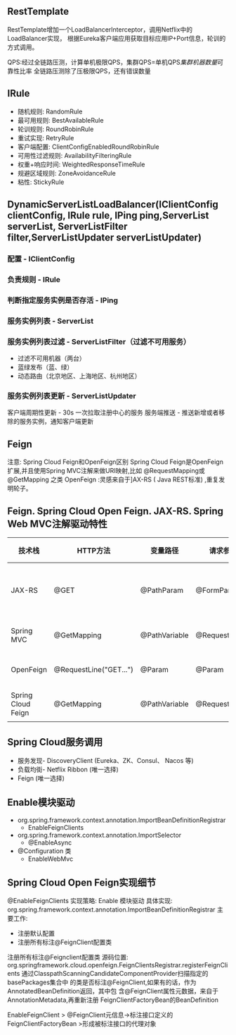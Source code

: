 ## RestTemplate

RestTemplate增加一个LoadBalancerInterceptor，调用Netflix中的LoadBalancer实现，
根据Eureka客户端应用获取目标应用IP+Port信息，轮训的方式调用。

QPS:经过全链路压测，计算单机极限QPS，集群QPS=单机QPS*集群机器数量*可靠性比率
全链路压测除了压极限QPS，还有错误数量

## IRule

* 随机规则: RandomRule
* 最可用规则: BestAvailableRule
* 轮训规则: RoundRobinRule
* 重试实现: RetryRule
* 客户端配置: ClientConfigEnabledRoundRobinRule
* 可用性过滤规则: AvailabilityFilteringRule
* 权重+响应时间: WeightedResponseTimeRule
* 规避区域规则: ZoneAvoidanceRule
* 粘性: StickyRule


## DynamicServerListLoadBalancer(IClientConfig clientConfig, IRule rule, IPing ping,ServerList<T> serverList, ServerListFilter<T> filter,ServerListUpdater serverListUpdater)

### 配置 - IClientConfig
### 负责规则 - IRule
### 判断指定服务实例是否存活 - IPing
### 服务实例列表 - ServerList
### 服务实例列表过滤 - ServerListFilter（过滤不可用服务）

* 过滤不可用机器（两台）
* 蓝绿发布（蓝、绿）
* 动态路由（北京地区、上海地区、杭州地区）

### 服务实例列表更新 - ServerListUpdater

客户端周期性更新 - 30s 一次拉取注册中心的服务
服务端推送 - 推送新增或者移除的服务实例，通知客户端更新


## Feign

注意: Spring Cloud Feign和OpenFeign区别
Spring Cloud Feign是OpenFeign扩展,并且使用Spring MVC注解来做URI映射,比如
@RequestMapping或@GetMapping 之类
OpenFeign :灵感来自于]AX-RS ( Java REST标准) ,重复发明轮子。


## Feign. Spring Cloud Open Feign. JAX-RS. Spring Web MVC注解驱动特性

|技术栈 |HTTP方法 |变量路径 |请求参数 |自描述消息|使用场景|
|---|---|---|---|---|---|
|JAX-RS |@GET|@PathParam|@FormParam|@Produces("application/json")|客户端、服务端声明|
|Spring MVC|@GetMapping|@PathVariable|@RequestParam|@RequestMapping(produces="application/json")|服务端声明|
|OpenFeign|@RequestLine("GET...")|@Param|@Param||客户端声明|
|Spring Cloud Feign|@GetMapping|@PathVariable|@RequestParam||客户端声明|



## Spring Cloud服务调用

* 服务发现- DiscoveryClient (Eureka、ZK、Consul、 Nacos 等)
* 负载均街- Netflix Ribbon (唯一选择)
* Feign (唯一选择)

## Enable模块驱动

* org.spring.framework.context.annotation.ImportBeanDefinitionRegistrar
  * EnableFeignClients
* org.spring.framework.context.annotation.ImportSelector
  * @EnableAsync
* @Configuration 类
  * EnableWebMvc


## Spring Cloud Open Feign实现细节

@EnableFeignClients
实现策略: Enable 模块驱动
具体实现: org.spring.framework.context.annotation.ImportBeanDefinitionRegistrar
主要工作: 
* 注册默认配置
* 注册所有标注@FeignClient配置类

注册所有标注@Feignclient配置类
源码位置: 
org.springframework.cloud.openfeign.FeignClientsRegistrar.registerFeignClients
通过ClasspathScanningCandidateComponentProvider扫描指定的basePackages集合中
的类是否标注@FeignClient,如果有的话，作为AnnotatedBeanDefinition返回，其中包
含@FeignClient属性元数据，来自于AnnotationMetadata,再重新注册
FeignClientFactoryBean的BeanDefinition

EnableFeignClient > @FeignClient元信息->标注接口定义的
FeignClientFactoryBean >形成被标注接口的代理对象



